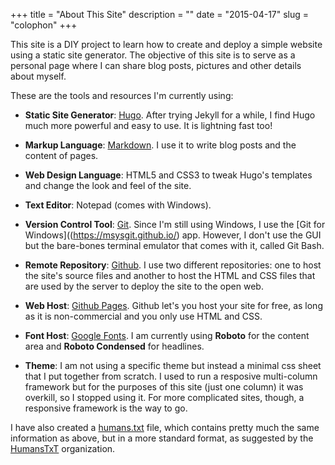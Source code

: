 +++
title = "About This Site"
description = ""
date = "2015-04-17"
slug = "colophon"
+++

This site is a DIY project to learn how to create and deploy a simple website using a static site generator. The objective of this site is to serve as a personal page where I can share blog posts, pictures and other details about myself.

These are the tools and resources I'm currently using:

* **Static Site Generator**: [Hugo](http://www.gohugo.io). After trying Jekyll for a while, I find Hugo much more powerful and easy to use. It is lightning fast too!

* **Markup Language**: [Markdown](http://daringfireball.net/projects/markdown/). I use it to write blog posts and the content of pages.

* **Web Design Language**: HTML5 and CSS3 to tweak Hugo's templates and change the look and feel of the site.

* **Text Editor**: Notepad (comes with Windows).

* **Version Control Tool**: [Git](http://www.git-scm.com). Since I'm still using Windows, I use the [Git for Windows]((https://msysgit.github.io/) app. However, I don't use the GUI but the bare-bones terminal emulator that comes with it, called Git Bash.

* **Remote Repository**: [Github](http://www.github.com). I use two different repositories: one to host the site's source files and another to host the HTML and CSS files that are used by the server to deploy the site to the open web.

* **Web Host**: [Github Pages](http://pages.github.com). Github let's you host your site for free, as long as it is non-commercial and you only use HTML and CSS.

* **Font Host**: [Google Fonts](http://www.google.com/fonts/). I am currently using **Roboto** for the content area and **Roboto Condensed** for headlines.

* **Theme**: I am not using a specific theme but instead a minimal css sheet that I put together from scratch. I used to run a resposive multi-column framework but for the purposes of this site (just one column) it was overkill, so I stopped using it. For more complicated sites, though, a responsive framework is the way to go.

I have also created a [humans.txt](../humans.txt) file, which contains pretty much the same information as above, but in a more standard format, as suggested by the [HumansTxT](http://humanstxt.org) organization.

